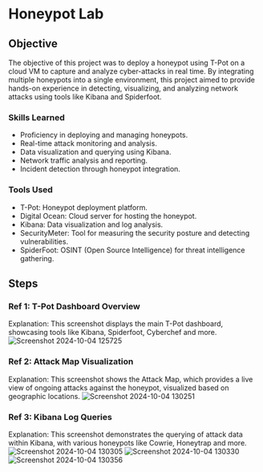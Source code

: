 # Honeypot Lab

## Objective

The objective of this project was to deploy a honeypot using T-Pot on a cloud VM to capture and analyze cyber-attacks in real time. By integrating multiple honeypots into a single environment, this project aimed to provide hands-on experience in detecting, visualizing, and analyzing network attacks using tools like Kibana and Spiderfoot.

### Skills Learned

- Proficiency in deploying and managing honeypots.
- Real-time attack monitoring and analysis.
- Data visualization and querying using Kibana.
- Network traffic analysis and reporting.
- Incident detection through honeypot integration.

### Tools Used

- T-Pot: Honeypot deployment platform.
- Digital Ocean: Cloud server for hosting the honeypot.
- Kibana: Data visualization and log analysis.
- SecurityMeter: Tool for measuring the security posture and detecting vulnerabilities.
- SpiderFoot: OSINT (Open Source Intelligence) for threat intelligence gathering.

## Steps

### Ref 1: T-Pot Dashboard Overview
Explanation: This screenshot displays the main T-Pot dashboard, showcasing tools like Kibana, Spiderfoot, Cyberchef and more.
![Screenshot 2024-10-04 125725](https://github.com/user-attachments/assets/937387f6-fd8c-49f5-841b-43a62fe510be)

### Ref 2: Attack Map Visualization
Explanation: This screenshot shows the Attack Map, which provides a live view of ongoing attacks against the honeypot, visualized based on geographic locations.
![Screenshot 2024-10-04 130251](https://github.com/user-attachments/assets/17daed22-10d6-4669-9dd1-96694e62dc82)

### Ref 3: Kibana Log Queries
Explanation: This screenshot demonstrates the querying of attack data within Kibana, with various honeypots like Cowrie, Honeytrap and more.
![Screenshot 2024-10-04 130305](https://github.com/user-attachments/assets/6d5b0e17-4457-4fde-bd81-cb2971cc9a7b)
![Screenshot 2024-10-04 130330](https://github.com/user-attachments/assets/f5c1cb18-7bb0-4f26-9d5d-4c8b83790a8a)
![Screenshot 2024-10-04 130356](https://github.com/user-attachments/assets/81385693-bfd1-45e2-8c89-f153a95761d3)




